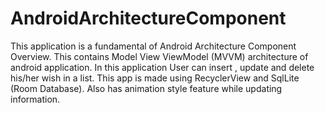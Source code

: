 # AndroidArchitectureComponent
This application is a fundamental of Android Architecture Component Overview.
This contains Model View ViewModel (MVVM) architecture of android application. 
In this application User can insert , update and delete his/her wish in a list.
This app is made using RecyclerView and SqlLite (Room Database). 
Also has animation style feature while updating information.
